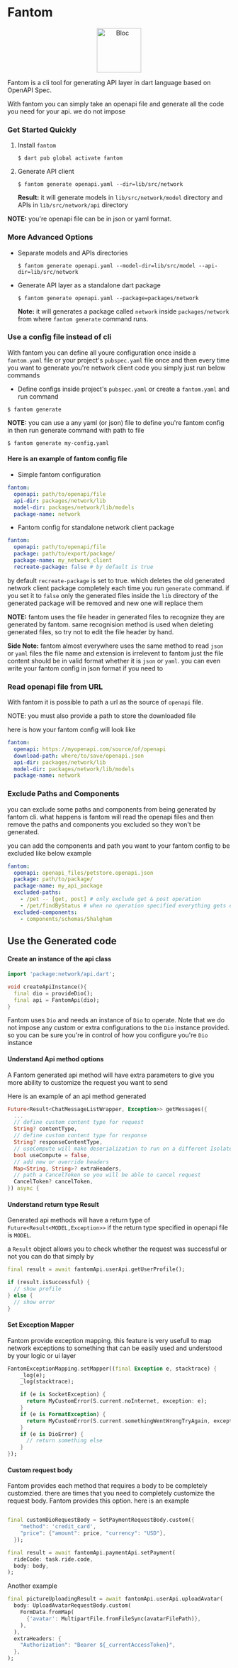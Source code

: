 # Fantom
<p align="center">
<img src="https://user-images.githubusercontent.com/6934577/147094526-218eb76e-1b5b-4f79-bca6-56de34714d59.png" height="100" alt="Bloc" />
</p>


Fantom is a cli tool for generating API layer in dart language based on OpenAPI Spec.

With fantom you can simply take an openapi file and generate all the code 
you need for your api. we do not impose 


### Get Started Quickly
1. Install `fantom`
    ```shell
    $ dart pub global activate fantom
    ```
2. Generate API client
    ```shell
    $ fantom generate openapi.yaml --dir=lib/src/network 
    ```
   **Result:** it will generate models in `lib/src/network/model` directory and APIs in `lib/src/network/api` directory
    

**NOTE:** you're openapi file can be in json or yaml format.    
### More Advanced Options

- Separate models and APIs directories
    ```shell
    $ fantom generate openapi.yaml --model-dir=lib/src/model --api-dir=lib/src/network
    ```    
- Generate API layer as a standalone dart package
    ```shell
    $ fantom generate openapi.yaml --package=packages/network
    ```
    
    **Note:** it will generates a package called `network` inside `packages/network` from where `fantom generate` command runs.
    
### Use a config file instead of cli

With fantom you can define all youre configuration once inside a `fantom.yaml` 
file or your project's `pubspec.yaml` file once and then every time you want to generate you're network client code you simply just run below commands

 - Define configs inside project's `pubspec.yaml` or create a `fantom.yaml`
 and run command
  ```shell 
  $ fantom generate 
  ```

 **NOTE:** you can use a any yaml (or json) file to define you're fantom config in then
 run generate command with path to file 

   ```shell 
  $ fantom generate my-config.yaml 
  ```  

#### Here is an example of fantom config file

- Simple fantom configuration 
```yaml
fantom:
  openapi: path/to/openapi/file 
  api-dir: packages/network/lib
  model-dir: packages/network/lib/models
  package-name: network
```    
- Fantom config for standalone network client package
```yaml
fantom:
  openapi: path/to/openapi/file 
  package: path/to/export/package/
  package-name: my_network_client
  recreate-package: false # by default is true
```    
by default `recreate-package` is set to true. which deletes the old generated network client package completely each time you run `generate` command.
if you set it to `false` only the generated files inside the `lib` directory of the 
generated package will be removed and new one will replace them

**NOTE:** fantom uses the file header in generated files to recognize they are generated by fantom. same recognision method is used when deleting generated files,
so try not to edit the file header by hand.




  **Side Note:** fantom almost everywhere uses the same method to read `json` or `yaml` files
  the file name and extension is irrelevent to fantom just the file content should be in valid format whether it is `json` or `yaml`. you can even write your fantom config in json format if you need to

### Read openapi file from URL

With fantom it is possible to path a url as the source of `openapi` file.

NOTE: you must also provide a path to store the downloaded file


here is how your fantom config will look like

```yaml
fantom:
  openapi: https://myopenapi.com/source/of/openapi
  download-path: where/to/save/openapi.json 
  api-dir: packages/network/lib
  model-dir: packages/network/lib/models
  package-name: network
```

### Exclude Paths and Components

you can exclude some paths and components from being generated by fantom cli. what happens
is fantom will read the openapi files and then remove the paths and components you excluded
so they won't be generated.

you can add the components and path you want to your fantom config to be excluded like below example

```yaml
fantom:
  openapi: openapi_files/petstore.openapi.json
  package: path/to/package/
  package-name: my_api_package
  excluded-paths:
    - /pet -- [get, post] # only exclude get & post operation
    - /pet/findByStatus # when no operation specified everything gets excluded
  excluded-components:
    - components/schemas/Shalgham
```


## Use the Generated code

#### Create an instance of the api class

```dart
import 'package:network/api.dart';

void createApiInstance(){
  final dio = provideDio();
  final api = FantomApi(dio);
}
```

Fantom uses `Dio` and needs an instance of `Dio` to operate. Note that we do not
impose any custom or extra configurations to the `Dio` instance provided. so you can be sure you're in control of how you configure you're `Dio` instance


#### Understand Api method options

A Fantom generated api method will have extra parameters to give you more ability
to customize the request you want to send

Here is an example of an api method generated

```dart
Future<Result<ChatMessageListWrapper, Exception>> getMessages({
  ...
  // define custom content type for request
  String? contentType, 
  // define custom content type for response
  String? responseContentType, 
  // useCompute will make deserialization to run on a different Isolate
  bool useCompute = false, 
  // add new or override headers
  Map<String, String>? extraHeaders,
  // path a CancelToken so you will be able to cancel request
  CancelToken? cancelToken,
}) async {
```

#### Understand return type Result
Generated api methods will have a return type of `Future<Result<MODEL,Exception>>` 
if the return type specified in openapi file is `MODEL`.

a `Result` object allows you to check whether the request was successful or not
you can do that simply by

```dart
final result = await fantomApi.userApi.getUserProfile();

if (result.isSuccessful) {
  // show profile
} else {
  // show error
}
```

#### Set Exception Mapper

Fantom provide exception mapping. this feature is very usefull to map network exceptions to something that can be easily used and understood by your logic or ui layer 

```dart
FantomExceptionMapping.setMapper((final Exception e, stacktrace) {
    _log(e);
    _log(stacktrace);

    if (e is SocketException) {
      return MyCustomError(S.current.noInternet, exception: e);
    }
    if (e is FormatException) {
      return MyCustomError(S.current.somethingWentWrongTryAgain, exception: e);
    }
    if (e is DioError) {
      // return something else
    }
});
```


#### Custom request body

Fantom provides each method that requires a body to be completely customzied. there are times that you need to completely customize the request body. Fantom provides this option. here is an example

```dart

final customDioRequestBody = SetPaymentRequestBody.custom({
    "method": 'credit_card',
    "price": {"amount": price, "currency": "USD"},
  });

final result = await fantomApi.paymentApi.setPayment(
  rideCode: task.ride.code,
  body: body,
);
```

Another example

```dart
final pictureUploadingResult = await fantomApi.userApi.uploadAvatar(
  body: UploadAvatarRequestBody.custom(
    FormData.fromMap(
      {'avatar': MultipartFile.fromFileSync(avatarFilePath)},
    ),
  ),
  extraHeaders: {
    "Authorization": "Bearer ${_currentAccessToken}",
  },
);

```